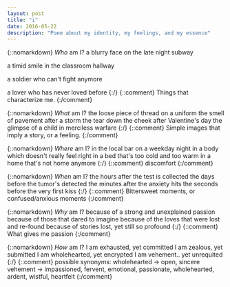 ```yaml
---
layout: post
title: "i"
date: 2016-05-22
description: "Poem about my identity, my feelings, and my essence"
---
```

{::nomarkdown}
_Who_ am I?
a blurry face on the late night subway

a timid smile in the classroom hallway

a soldier who can't fight anymore

a lover who has never loved before
{:/}
{::comment}
Things that characterize me.
{:/comment}

{::nomarkdown}
_What_ am I?
the loose piece of thread on a uniform
the smell of pavement after a storm
the tear down the cheek after Valentine's day
the glimpse of a child in merciless warfare
{:/}
{::comment}
Simple images that imply a story, or a feeling.
{:/comment}

{::nomarkdown}
_Where_ am I?
in the local bar on a weekday night
in a body which doesn't really feel right
in a bed that's too cold and too warm
in a home that's not home anymore
{:/}
{::comment}
discomfort
{:/comment}

{::nomarkdown}
_When_ am I?
the hours after the test is collected
the days before the tumor's detected
the minutes after the anxiety hits
the seconds before the very first kiss
{:/}
{::comment}
Bittersweet moments, or confused/anxious moments
{:/comment}

{::nomarkdown}
_Why_ am I?
because of a strong and unexplained passion
because of those that dared to imagine
because of the loves that were lost and re-found
because of stories lost, yet still so profound
{:/}
{::comment}
What gives me passion
{:/comment}

{::nomarkdown}
_How_ am I?
I am exhausted, yet committed
I am zealous, yet submitted
I am wholehearted, yet encrypted
I am vehement.. yet unrequited
{:/}
{::comment}
possible synonyms:
wholehearted -> open, sincere
vehement -> impassioned, fervent, emotional, passionate, wholehearted, ardent, wistful, heartfelt
{:/comment}
